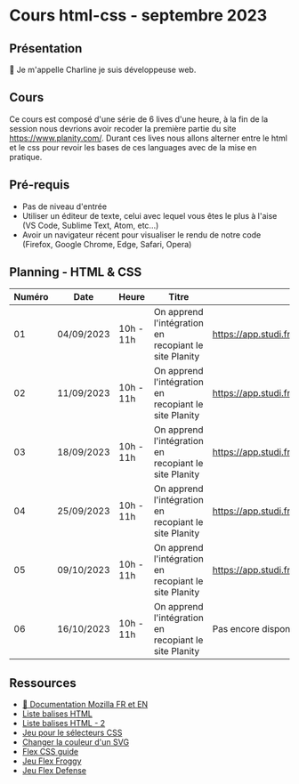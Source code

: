 # Cours html-css - septembre 2023

## Présentation

👋 Je m'appelle Charline je suis développeuse web.

## Cours

Ce cours est composé d'une série de 6 lives d'une heure, à la fin de la session nous devrions avoir recoder la première partie du site https://www.planity.com/.
Durant ces lives nous allons alterner entre le html et le css pour revoir les bases de ces languages avec de la mise en pratique.

## Pré-requis

- Pas de niveau d'entrée
- Utiliser un éditeur de texte, celui avec lequel vous êtes le plus à l'aise (VS Code, Sublime Text, Atom, etc...)
- Avoir un navigateur récent pour visualiser le rendu de notre code (Firefox, Google Chrome, Edge, Safari, Opera)

## Planning - HTML & CSS

| Numéro | Date       | Heure     | Titre                                                 | Replay                                      |
| ------ | ---------- | --------- | ----------------------------------------------------- | ------------------------------------------- |
| 01     | 04/09/2023 | 10h - 11h | On apprend l'intégration en recopiant le site Planity | https://app.studi.fr/v3/events/57762/replay |
| 02     | 11/09/2023 | 10h - 11h | On apprend l'intégration en recopiant le site Planity | https://app.studi.fr/v3/events/57763/replay |
| 03     | 18/09/2023 | 10h - 11h | On apprend l'intégration en recopiant le site Planity | https://app.studi.fr/v3/events/57764/replay |
| 04     | 25/09/2023 | 10h - 11h | On apprend l'intégration en recopiant le site Planity | https://app.studi.fr/v3/events/57765/replay |
| 05     | 09/10/2023 | 10h - 11h | On apprend l'intégration en recopiant le site Planity | https://app.studi.fr/v3/events/57766/replay |
| 06     | 16/10/2023 | 10h - 11h | On apprend l'intégration en recopiant le site Planity | Pas encore disponible                       |

## Ressources

- [📖 Documentation Mozilla FR et EN](https://developer.mozilla.org/fr/docs/Web/HTML)
- [Liste balises HTML](https://www.w3schools.com/tags/default.asp)
- [Liste balises HTML - 2](https://jaetheme.com/balises-html5/)
- [Jeu pour le sélecteurs CSS](https://flukeout.github.io/)
- [Changer la couleur d'un SVG](https://angel-rs.github.io/css-color-filter-generator/)
- [Flex CSS guide](https://css-tricks.com/snippets/css/a-guide-to-flexbox/)
- [Jeu Flex Froggy](https://flexboxfroggy.com/#fr)
- [Jeu Flex Defense](http://www.flexboxdefense.com/)
